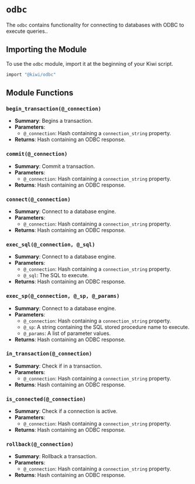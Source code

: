 # `odbc`

The `odbc` contains functionality for connecting to databases with ODBC to execute queries..

## Importing the Module

To use the `odbc` module, import it at the beginning of your Kiwi script.

```ruby
import "@kiwi/odbc"
```

## Module Functions

### `begin_transaction(@_connection)`
- **Summary**: Begins a transaction.
- **Parameters**:
  - `@_connection`: Hash containing a `connection_string` property.
- **Returns**: Hash containing an ODBC response.

### `commit(@_connection)`
- **Summary**: Commit a transaction.
- **Parameters**:
  - `@_connection`: Hash containing a `connection_string` property.
- **Returns**: Hash containing an ODBC response.

### `connect(@_connection)`
- **Summary**: Connect to a database engine.
- **Parameters**:
  - `@_connection`: Hash containing a `connection_string` property.
- **Returns**: Hash containing an ODBC response.

### `exec_sql(@_connection, @_sql)`
- **Summary**: Connect to a database engine.
- **Parameters**:
  - `@_connection`: Hash containing a `connection_string` property.
  - `@_sql`: The SQL to execute.
- **Returns**: Hash containing an ODBC response.

### `exec_sp(@_connection, @_sp, @_params)`
- **Summary**: Connect to a database engine.
- **Parameters**:
  - `@_connection`: Hash containing a `connection_string` property.
  - `@_sp`: A string containing the SQL stored procedure name to execute.
  - `@_params`: A list of parameter values.
- **Returns**: Hash containing an ODBC response.

### `in_transaction(@_connection)`
- **Summary**: Check if in a transaction.
- **Parameters**:
  - `@_connection`: Hash containing a `connection_string` property.
- **Returns**: Hash containing an ODBC response.

### `is_connected(@_connection)`
- **Summary**: Check if a connection is active.
- **Parameters**:
  - `@_connection`: Hash containing a `connection_string` property.
- **Returns**: Hash containing an ODBC response.

### `rollback(@_connection)`
- **Summary**: Rollback a transaction.
- **Parameters**:
  - `@_connection`: Hash containing a `connection_string` property.
- **Returns**: Hash containing an ODBC response.